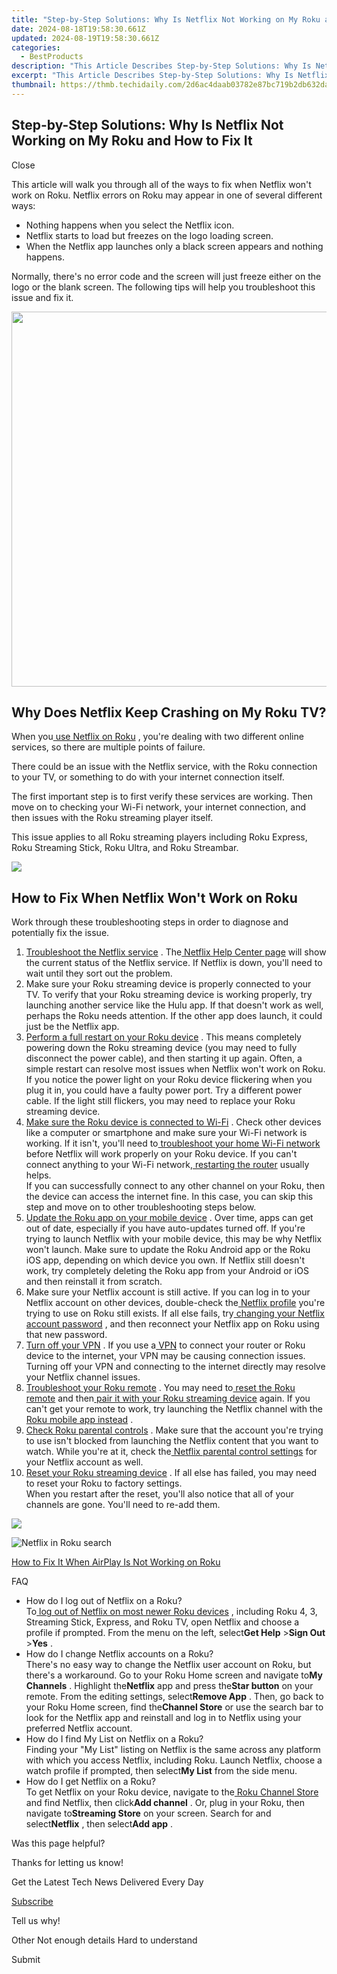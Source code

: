 ```yaml
---
title: "Step-by-Step Solutions: Why Is Netflix Not Working on My Roku and How to Fix It"
date: 2024-08-18T19:58:30.661Z
updated: 2024-08-19T19:58:30.661Z
categories:
  - BestProducts
description: "This Article Describes Step-by-Step Solutions: Why Is Netflix Not Working on My Roku and How to Fix It"
excerpt: "This Article Describes Step-by-Step Solutions: Why Is Netflix Not Working on My Roku and How to Fix It"
thumbnail: https://thmb.techidaily.com/2d6ac4daab03782e87bc719b2db632da8a61451d4393b505f580f9ee7960f313.jpg
---
```


## Step-by-Step Solutions: Why Is Netflix Not Working on My Roku and How to Fix It

Close 

 This article will walk you through all of the ways to fix when Netflix won't work on Roku. Netflix errors on Roku may appear in one of several different ways:  

* Nothing happens when you select the Netflix icon.
* Netflix starts to load but freezes on the logo loading screen.
* When the Netflix app launches only a black screen appears and nothing happens.

 Normally, there's no error code and the screen will just freeze either on the logo or the blank screen. The following tips will help you troubleshoot this issue and fix it.

<!-- affiliate ads begin -->
<a href="https://turtlebeachus.sjv.io/c/5597632/1988416/23719" target="_top" id="1988416"><img src="//a.impactradius-go.com/display-ad/23719-1988416" border="0" alt="" width="600" height="600"/></a><img height="0" width="0" src="https://imp.pxf.io/i/5597632/1988416/23719" style="position:absolute;visibility:hidden;" border="0" />
<!-- affiliate ads end -->
##  Why Does Netflix Keep Crashing on My Roku TV? 

 When you[ use Netflix on Roku](https://www.lifewire.com/watch-netflix-on-roku-7480169) , you're dealing with two different online services, so there are multiple points of failure.

 There could be an issue with the Netflix service, with the Roku connection to your TV, or something to do with your internet connection itself.

 The first important step is to first verify these services are working. Then move on to checking your Wi-Fi network, your internet connection, and then issues with the Roku streaming player itself.

 This issue applies to all Roku streaming players including Roku Express, Roku Streaming Stick, Roku Ultra, and Roku Streambar.

<!-- affiliate ads begin -->
<a href="https://store.bitdefender.com/affiliate.php?ACCOUNT=BITLATIN&AFFILIATE=108875&PATH=http%3A%2F%2Fwww.bitdefender.com%2Fbusiness%3FAFFILIATE%3D108875%26RESOURCE%3D30%2525%2BOff%2Ball%2BGravityZone%2BProducts"><img src="https://www.bitdefender.com/content/dam/bitdefender/business/campaign/1200X628.png" border="0"></a>
<!-- affiliate ads end -->
##  How to Fix When Netflix Won't Work on Roku 

 Work through these troubleshooting steps in order to diagnose and potentially fix the issue.  

1. [ Troubleshoot the Netflix service](https://www.lifewire.com/fix-netflix-not-working-4177972) . The[ Netflix Help Center page](https://help.netflix.com/is-netflix-down) will show the current status of the Netflix service. If Netflix is down, you'll need to wait until they sort out the problem.
2. Make sure your Roku streaming device is properly connected to your TV. To verify that your Roku streaming device is working properly, try launching another service like the Hulu app. If that doesn't work as well, perhaps the Roku needs attention. If the other app does launch, it could just be the Netflix app.
3. [ Perform a full restart on your Roku device](https://www.lifewire.com/turn-off-your-roku-4167636) . This means completely powering down the Roku streaming device (you may need to fully disconnect the power cable), and then starting it up again. Often, a simple restart can resolve most issues when Netflix won't work on Roku.  
 If you notice the power light on your Roku device flickering when you plug it in, you could have a faulty power port. Try a different power cable. If the light still flickers, you may need to replace your Roku streaming device.
4. [ Make sure the Roku device is connected to Wi-Fi](https://www.lifewire.com/connect-roku-to-wifi-4174681) . Check other devices like a computer or smartphone and make sure your Wi-Fi network is working. If it isn't, you'll need to[ troubleshoot your home Wi-Fi network](https://www.lifewire.com/troubleshooting-no-wireless-connection-2378241) before Netflix will work properly on your Roku device. If you can't connect anything to your Wi-Fi network,[ restarting the router](https://www.lifewire.com/how-to-properly-restart-a-router-modem-2624570) usually helps.  
 If you can successfully connect to any other channel on your Roku, then the device can access the internet fine. In this case, you can skip this step and move on to other troubleshooting steps below.
5. [ Update the Roku app on your mobile device](https://www.lifewire.com/update-apps-on-android-7106106) . Over time, apps can get out of date, especially if you have auto-updates turned off. If you're trying to launch Netflix with your mobile device, this may be why Netflix won't launch. Make sure to update the Roku Android app or the Roku iOS app, depending on which device you own. If Netflix still doesn't work, try completely deleting the Roku app from your Android or iOS and then reinstall it from scratch.
6. Make sure your Netflix account is still active. If you can log in to your Netflix account on other devices, double-check the[ Netflix profile](https://www.lifewire.com/add-netflix-profile-4172554) you're trying to use on Roku still exists. If all else fails, try[ changing your Netflix account password](https://www.lifewire.com/how-to-change-netflix-password-4173381) , and then reconnect your Netflix app on Roku using that new password.
7. [ Turn off your VPN](https://www.lifewire.com/turn-off-vpn-on-android-7642980) . If you use a[ VPN](https://www.lifewire.com/what-is-a-vpn-5189778) to connect your router or Roku device to the internet, your VPN may be causing connection issues. Turning off your VPN and connecting to the internet directly may resolve your Netflix channel issues.
8. [ Troubleshoot your Roku remote](https://www.lifewire.com/is-your-roku-remote-not-working-4175275) . You may need to[ reset the Roku remote](https://www.lifewire.com/how-to-reset-roku-remote-4176396) and then[ pair it with your Roku streaming device](https://www.lifewire.com/how-to-pair-roku-remote-4175130) again. If you can't get your remote to work, try launching the Netflix channel with the[ Roku mobile app instead](https://www.lifewire.com/best-ways-to-use-roku-mobile-app-4176193) .
9. [ Check Roku parental controls](https://www.lifewire.com/how-to-use-roku-parental-controls-4797152) . Make sure that the account you're trying to use isn't blocked from launching the Netflix content that you want to watch. While you're at it, check the[ Netflix parental control settings](https://www.lifewire.com/how-to-use-netflix-parental-controls-4842855) for your Netflix account as well.
10. [ Reset your Roku streaming device](https://www.lifewire.com/how-to-reset-roku-4174678) . If all else has failed, you may need to reset your Roku to factory settings.  
 When you restart after the reset, you'll also notice that all of your channels are gone. You'll need to re-add them.

<!-- affiliate ads begin -->
<a href="https://secure.2checkout.com/order/checkout.php?PRODS=3851655&QTY=1&AFFILIATE=108875&CART=1"><img src="http://www.aiseesoft.com/avangate/30p/banner.jpg" border="0"></a>
<!-- affiliate ads end -->
![Netflix in Roku search](https://www.lifewire.com/thmb/V0uCvrCmCwjjbELlOefERPBeYlk=/1500x0/filters:no_upscale():max_bytes(150000):strip_icc():format(webp)/roku-netflix-search--f37a94423ac546f6a2d2d66fbad95250.jpg) 

[  How to Fix It When AirPlay Is Not Working on Roku ](https://www.lifewire.com/fix-airplay-not-working-on-roku-5199147) 

 FAQ

* How do I log out of Netflix on a Roku?  
 To[ log out of Netflix on most newer Roku devices](https://www.lifewire.com/sign-out-of-netflix-on-roku-5197806) , including Roku 4, 3, Streaming Stick, Express, and Roku TV, open Netflix and choose a profile if prompted. From the menu on the left, select**Get Help** \>**Sign Out** \>**Yes** .
* How do I change Netflix accounts on a Roku?  
 There's no easy way to change the Netflix user account on Roku, but there's a workaround. Go to your Roku Home screen and navigate to**My Channels** . Highlight the**Netflix** app and press the**Star button** on your remote. From the editing settings, select**Remove App** . Then, go back to your Roku Home screen, find the**Channel Store** or use the search bar to look for the Netflix app and reinstall and log in to Netflix using your preferred Netflix account.
* How do I find My List on Netflix on a Roku?  
 Finding your "My List" listing on Netflix is the same across any platform with which you access Netflix, including Roku. Launch Netflix, choose a watch profile if prompted, then select**My List** from the side menu.
* How do I get Netflix on a Roku?  
 To get Netflix on your Roku device, navigate to the[ Roku Channel Store](https://channelstore.roku.com/details/12/netflix) and find Netflix, then click**Add channel** . Or, plug in your Roku, then navigate to**Streaming Store** on your screen. Search for and select**Netflix** , then select**Add app** .

Was this page helpful?

Thanks for letting us know!

 Get the Latest Tech News Delivered Every Day

[ Subscribe ](https://www.lifewire.com/#) 

Tell us why!

 Other  Not enough details  Hard to understand 

 Submit 

<ins class="adsbygoogle"
     style="display:block"
     data-ad-format="autorelaxed"
     data-ad-client="ca-pub-7571918770474297"
     data-ad-slot="1223367746"></ins>



<ins class="adsbygoogle"
     style="display:block"
     data-ad-client="ca-pub-7571918770474297"
     data-ad-slot="8358498916"
     data-ad-format="auto"
     data-full-width-responsive="true"></ins>


